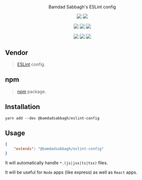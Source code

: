 #

<p align=center>
    Bamdad Sabbagh's ESLint config
</p>

<p align=center>
    <img src="https://img.shields.io/github/v/release/bamdadsabbagh/eslint-config">
    <img src="https://api.codeclimate.com/v1/badges/b7ef43ae1528cd4d75e2/maintainability">
</p>

<p align=center>
    <img src="https://img.shields.io/david/bamdadsabbagh/eslint-config">
    <img src="https://img.shields.io/david/dev/bamdadsabbagh/eslint-config">
    <img src="https://img.shields.io/snyk/vulnerabilities/github/bamdadsabbagh/eslint-config">
</p>

<p align=center>
    <img src="https://img.shields.io/npm/v/@bamdadsabbagh/eslint-config">
    <img src="https://img.shields.io/npm/dw/@bamdadsabbagh/eslint-config">
    <img src="https://img.shields.io/npm/dm/@bamdadsabbagh/eslint-config">
</p>

## Vendor

> [ESLint](https://eslint.org) config.

## npm

> [npm](https://www.npmjs.com/package/@bamdadsabbagh/eslint-config) package.

## Installation

```shell
yarn add --dev @bamdadsabbagh/eslint-config
```

## Usage

```json
{
    "extends": "@bamdadsabbagh/eslint-config"
}
```

It will automatically handle `*.(js|jsx|ts|tsx)` files.

It will be useful for `Node` apps (like express) as well as `React` apps.
